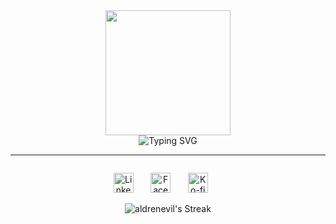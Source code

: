 <div>

<div align="center">
<img src="https://i.imgur.com/vCdkZec.gif" width="200">
  
<div>
<img src="https://readme-typing-svg.demolab.com?font=Fira+Code&weight=500&size=30&duration=0.0001&pause=&color=9842F5&center=true&vCenter=true&repeat=false&random=false&width=435&lines=Aldrene+Aguilar" alt="Typing SVG" />
<hr style="border-color:white;">
<img src="https://readme-typing-svg.demolab.com?font=Fira+Code&weight=500&size=25&pause=1000&color=9842F5&center=true&vCenter=true&random=false&width=700&lines=Hello%2C+I'm+Aldrene+A.+Aguilar;An+aspiring+Java+%7C+Spring+Boot+Developer;Open+for+any+role+involving+Java" alt="" />
</div>

</div>
<p align="center">
  <a href="https://www.linkedin.com/in/aldrene-aguilar/"><img width="32px" alt="LinkedIn" title="LinkedIn" src="https://img.icons8.com/?size=100&id=8808&format=png&color=7950F2"/></a>
  &#8287;&#8287;&#8287;&#8287;&#8287;
  <a href="https://facebook.com/aldrenevil"><img width="32px" alt="Facebook" title="Facebook" src="https://img.icons8.com/?size=100&id=8818&format=png&color=7950F2"/></a>
  &#8287;&#8287;&#8287;&#8287;&#8287;
  <a href="[https://ko-fi.com/jlawrence](https://www.buymeacoffee.com/aldrenevil)"><img width="32px" alt="Ko-fi" title="Buy me a coffee" src="https://img.icons8.com/?size=100&id=8289&format=png&color=7950F2"/></a>
  &#8287;&#8287;&#8287;&#8287;&#8287;
</p>
<p align="center">
  <img src="https://github-readme-streak-stats.herokuapp.com/?user=aldrenevil&theme=midnight-purple&hide_border=true" alt="aldrenevil's Streak" />
</p>

</div>





